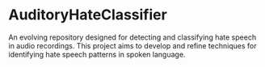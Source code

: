 # AuditoryHateClassifier
An evolving repository designed for detecting and classifying hate speech in audio recordings. This project aims to develop and refine techniques for identifying hate speech patterns in spoken language.
